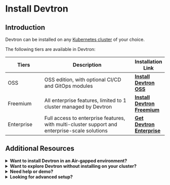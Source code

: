 # Install Devtron

## Introduction

Devtron can be installed on any [Kubernetes cluster](../getting-started/getting-started.md#create-a-kubernetes-cluster) of your choice.

The following tiers are available in Devtron:

<table>
	<thead>
		<tr>
			<th width="112.78125">Tiers</th>
			<th width="372.6640625">Description</th>
			<th>Installation Link</th>
		</tr>
	</thead>
	<tbody>
		<tr>
			<td>OSS</td>
			<td>OSS edition, with optional CI/CD and GitOps modules</td>
			<td>
				<a href="../install/devtron-oss.md">
					<strong>Install Devtron OSS</strong>
				</a>
			</td>
		</tr>
		<tr>
			<td>Freemium</td>
			<td>All enterprise features, limited to 1 cluster managed by Devtron</td>
			<td>
				<a href="../install/devtron-freemium.md">
					<strong>Install Devtron Freemium</strong>
				</a>
			</td>
		</tr>
		<tr>
			<td>Enterprise</td>
			<td>Full access to enterprise features, with multi-cluster support and enterprise-scale solutions</td>
			<td>
				<a href="https://devtron.ai/contact-sales">
					<strong>Get Devtron Enterprise</strong>
				</a>
			</td>
		</tr>
	</tbody>
</table>

## Additional Resources

<details>

<summary><strong>Want to install Devtron in an Air-gapped environment?</strong></summary>

See the full guide here: [Install Devtron in Air-gapped Environment](install-devtron-in-airgapped-environment.md)

</details>

<details>

<summary><strong>Want to explore Devtron without installing on your cluster?</strong></summary>

* Try [Devtron Sandbox](https://preview.devtron.ai)
* Try [Devtron Kubernetes Desktop Client](install-devtron-Kubernetes-client.md)

</details>

<details>

<summary><strong>Need help or demo?</strong></summary>

* [Discord community for support](https://discord.gg/jsRG5qx2gp)[![Join Discord](https://img.shields.io/badge/Join%20us%20on-Discord-e01563.svg)](https://discord.gg/jsRG5qx2gp).
* [Book time with our team](https://devtron.ai/demo)

</details>

<details>

<summary><strong>Looking for advanced setup?</strong></summary>

See [Additional Installation Resources](../../reference/README.md) for production infra recommendations, advanced configs, blob storage, air-gapped installs, backup, and more.

</details>